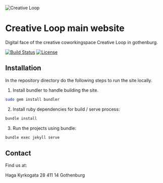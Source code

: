 ![Creative Loop](https://cloud.githubusercontent.com/assets/5931183/19594690/81f1beea-9786-11e6-8091-6334f3282d1f.png)

# Creative Loop main website

Digital face of the creative coworkingspace Creative Loop in gothenburg.

[![Build Status](https://img.shields.io/travis/creativeloop/creativeloop.se/master.svg?style=flat)](https://travis-ci.org/creativeloop/creativeloop.se)
[![License](https://img.shields.io/github/license/creativeloop/creativeloop.se.svg?style=flat)](https://github.com/creativeloop/creativeloop.se/blob/master/LICENSE)

## Installation

In the repository directory do the following steps to run the site locally.

1. Install bundler to handle building the site.

  ```bash
  sudo gem install bundler
  ```

2. Install ruby dependencies for build / serve process:

  ```bash
  bundle install
  ```
3. Run the projects using bundle:

  ```bash
  bundle exec jekyll serve
  ```


## Contact
Find us at:

Haga Kyrkogata 28
411 14 Gothenburg
